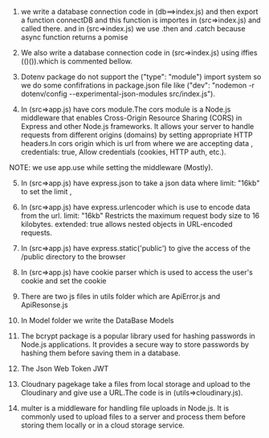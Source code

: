 1. we write a database connection code in (db==>index.js) and then export a function connectDB and this function is importes in (src=>index.js) and called there. and in (src=>index.js) we use .then and .catch because async function returns a pomise

2. We also write a database connection code in (src=>index.js) using iffies (()()).which is commented bellow.

3. Dotenv package do not support the ("type": "module") import system so we do some confifrations in package.json file like ("dev": "nodemon -r dotenv/config --experimental-json-modules src/index.js").

4. In (src=>app.js) have cors module.The cors module is a Node.js middleware that enables Cross-Origin Resource Sharing (CORS) in Express and other Node.js frameworks. It allows your server to handle requests from different origins (domains) by setting appropriate HTTP headers.In cors origin which is url from where we are accepting data , credentials: true, Allow credentials (cookies, HTTP auth, etc.).

NOTE: we use app.use while setting the middleware (Mostly).

5. In (src=>app.js) have express.json to take a json data where limit: "16kb" to set the limit ,

6. In (src=>app.js) have express.urlencoder which is use to encode data from the url. limit: "16kb" Restricts the maximum request body size to 16 kilobytes. extended: true  allows nested objects in URL-encoded requests.

7. In (src=>app.js) have express.static('public') to give the access of the /public directory to the browser

8. In (src=>app.js) have cookie parser which is used to access the user's cookie and set the cookie

9. There are two js files in utils folder which are ApiError.js and ApiResonse.js 

10. In Model folder we write the DataBase Models

11. The bcrypt package is a popular library used for hashing passwords in Node.js applications. It provides a secure way to store passwords by hashing them before saving them in a database.

12. The Json Web Token JWT 

13. Cloudnary pagekage take a files from local storage and upload to the Cloudinary and give use a URL.The code is in (utils=>cloudinary.js).

14. multer is a middleware for handling file uploads in Node.js. It is commonly used to upload files to a server and process them before storing them locally or in a cloud storage service.